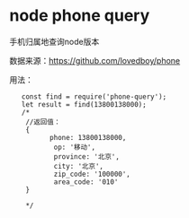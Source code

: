 # node phone query 

手机归属地查询node版本


数据来源：<https://github.com/lovedboy/phone>


用法：

```
   const find = require('phone-query');
   let result = find(13800138000);
   /* 
    //返回值：
    { 
          phone: 13800138000,
           op: '移动',
           province: '北京',
           city: '北京',
           zip_code: '100000',
           area_code: '010'
    }

    */
```
